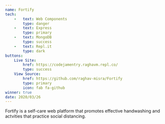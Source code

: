 ```yaml
---
name: Fortify
tech:
    -   text: Web Components
        type: danger
    -   text: Express
        type: primary
    -   text: MongoDB
        type: success
    -   text: Repl.it
        type: dark
buttons:
    Live Site:
        href: https://codejamentry.raghavm.repl.co/
        type: success
    View Source:
        href: https://github.com/raghav-misra/Fortify
        type: primary
        icon: fab fa-github
winner: true
date: 2020/03/26
---
```


Fortify is a self-care web platform that promotes effective handwashing and actvities that practice social distancing.